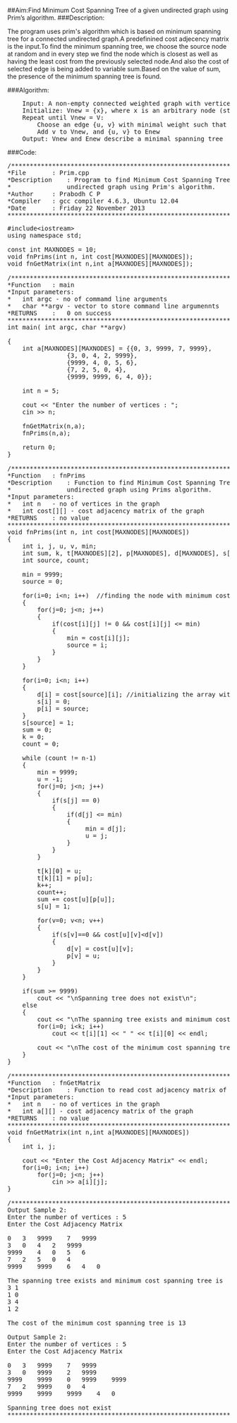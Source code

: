 ##Aim:Find Minimum Cost Spanning Tree of a given undirected graph using Prim’s algorithm.
###Description:
<p>	The program uses prim's algorithm which is based on minimum spanning tree for a connected undirected graph.A predefinined cost adjecency matrix is the input.To find the minimum spanning tree, we choose the source node at random and in every step we find the node which is closest as well as having the least cost from the previously selected node.And also the cost of selected edge is being added to variable sum.Based on the value of sum, the presence of the minimum spanning tree is found.</p>

###Algorithm:

 <pre>    Input: A non-empty connected weighted graph with vertices V and edges E (the weights can be negative).
    Initialize: Vnew = {x}, where x is an arbitrary node (starting point) from V, Enew = {}
    Repeat until Vnew = V:
        Choose an edge {u, v} with minimal weight such that u is in Vnew and v is not (if there are multiple edges with the same weight, any of them may be picked)
        Add v to Vnew, and {u, v} to Enew
    Output: Vnew and Enew describe a minimal spanning tree</pre>

###Code:

<pre>/******************************************************************************
*File		: Prim.cpp
*Description	: Program to find Minimum Cost Spanning Tree of a given 
*				undirected graph using Prim's algorithm.
*Author		: Prabodh C P
*Compiler	: gcc compiler 4.6.3, Ubuntu 12.04
*Date		: Friday 22 November 2013 
******************************************************************************/</pre>

<pre>#include&lt;iostream&gt; 
using namespace std;

const int MAXNODES = 10;
void fnPrims(int n, int cost[MAXNODES][MAXNODES]);
void fnGetMatrix(int n,int a[MAXNODES][MAXNODES]);

/******************************************************************************
*Function	: main
*Input parameters:
*	int argc - no of commamd line arguments
*	char **argv - vector to store command line argumennts
*RETURNS	:	0 on success
******************************************************************************/
int main( int argc, char **argv)

{
	int a[MAXNODES][MAXNODES] = {{0, 3, 9999, 7, 9999},
				{3, 0, 4, 2, 9999},
				{9999, 4, 0, 5, 6},
				{7, 2, 5, 0, 4},
				{9999, 9999, 6, 4, 0}};

	int n = 5;

	cout &lt;&lt; "Enter the number of vertices : ";
	cin >> n;

	fnGetMatrix(n,a);
	fnPrims(n,a);

	return 0;
}

/******************************************************************************
*Function	: fnPrims
*Description	: Function to find Minimum Cost Spanning Tree of a given 
*				undirected graph using Prims algorithm.
*Input parameters:
*	int n	- no of vertices in the graph
*	int cost[][] - cost adjacency matrix of the graph
*RETURNS	: no value
******************************************************************************/
void fnPrims(int n, int cost[MAXNODES][MAXNODES])
{
	int i, j, u, v, min;
	int sum, k, t[MAXNODES][2], p[MAXNODES], d[MAXNODES], s[MAXNODES];
	int source, count;

	min = 9999;
	source = 0;

	for(i=0; i&lt;n; i++)  //finding the node with minimum cost
	{
		for(j=0; j&lt;n; j++)
		{
			if(cost[i][j] != 0 && cost[i][j] &lt;= min) 
			{
				min = cost[i][j];
				source = i;
			}
		}
	}

	for(i=0; i&lt;n; i++)
	{
		d[i] = cost[source][i]; //initializing the array with th cost of all the nodes from source.
		s[i] = 0;
		p[i] = source;
	}
	s[source] = 1;
	sum = 0;
	k = 0;
	count = 0;

	while (count != n-1)
	{
		min = 9999;
		u = -1;
		for(j=0; j&lt;n; j++)
		{
			if(s[j] == 0)
			{
				if(d[j] &lt;= min)
				{
					 min = d[j];
					 u = j;
				}
			}
		}

		t[k][0] = u;
		t[k][1] = p[u];
		k++;
		count++;
		sum += cost[u][p[u]];
		s[u] = 1;

		for(v=0; v&lt;n; v++)
		{
			if(s[v]==0 && cost[u][v]&lt;d[v])
			{
				d[v] = cost[u][v];
				p[v] = u;
			}
		}
	}

	if(sum >= 9999)
		cout &lt;&lt; "\nSpanning tree does not exist\n";
	else
	{
		cout &lt;&lt; "\nThe spanning tree exists and minimum cost spanning tree is \n";
		for(i=0; i&lt;k; i++)
			cout &lt;&lt; t[i][1] &lt;&lt; " " &lt;&lt; t[i][0] &lt;&lt; endl;

		cout &lt;&lt; "\nThe cost of the minimum cost spanning tree is " &lt;&lt; sum &lt;&lt; endl;
	}
}

/******************************************************************************
*Function	: fnGetMatrix
*Description	: Function to read cost adjacency matrix of the graph
*Input parameters:
*	int n	- no of vertices in the graph
*	int a[][] - cost adjacency matrix of the graph
*RETURNS	: no value
******************************************************************************/
void fnGetMatrix(int n,int a[MAXNODES][MAXNODES])
{
	int i, j;

    cout &lt;&lt; "Enter the Cost Adjacency Matrix" &lt;&lt; endl;
	for(i=0; i&lt;n; i++)
		for(j=0; j&lt;n; j++)
			cin >> a[i][j];
}

/******************************************************************************
Output Sample 2:
Enter the number of vertices : 5
Enter the Cost Adjacency Matrix

0	3	9999	7	9999
3	0	4	2	9999
9999	4	0	5	6
7	2	5	0	4
9999	9999	6	4	0

The spanning tree exists and minimum cost spanning tree is 
3 1
1 0
3 4
1 2

The cost of the minimum cost spanning tree is 13

Output Sample 2:
Enter the number of vertices : 5
Enter the Cost Adjacency Matrix

0	3	9999	7	9999
3	0	9999	2	9999
9999	9999	0	9999	9999
7	2	9999	0	4
9999	9999	9999	4	0

Spanning tree does not exist
******************************************************************************/</pre>